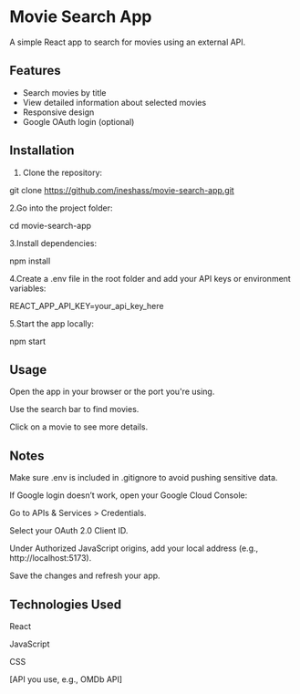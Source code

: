 # Movie Search App

A simple React app to search for movies using an external API.

## Features

- Search movies by title
- View detailed information about selected movies
- Responsive design
- Google OAuth login (optional)

## Installation

1. Clone the repository:

git clone https://github.com/ineshass/movie-search-app.git

2.Go into the project folder:

cd movie-search-app

3.Install dependencies:

npm install

4.Create a .env file in the root folder and add your API keys or environment variables:

REACT_APP_API_KEY=your_api_key_here

5.Start the app locally:

npm start

## Usage
Open the app in your browser or the port you're using.

Use the search bar to find movies.

Click on a movie to see more details.

## Notes

Make sure .env is included in .gitignore to avoid pushing sensitive data.

If Google login doesn’t work, open your Google Cloud Console:

Go to APIs & Services > Credentials.

Select your OAuth 2.0 Client ID.

Under Authorized JavaScript origins, add your local address (e.g., http://localhost:5173).

Save the changes and refresh your app.

## Technologies Used
React

JavaScript

CSS

[API you use, e.g., OMDb API]











